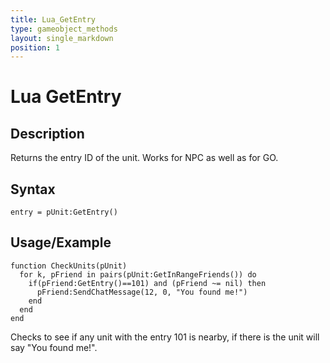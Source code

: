```yaml
---
title: Lua_GetEntry
type: gameobject_methods
layout: single_markdown
position: 1
---
```


# Lua GetEntry

## Description

Returns the entry ID of the unit. Works for NPC as well as for GO.        

## Syntax

```
entry = pUnit:GetEntry()
```

## Usage/Example

```
function CheckUnits(pUnit)
  for k, pFriend in pairs(pUnit:GetInRangeFriends()) do
    if(pFriend:GetEntry()==101) and (pFriend ~= nil) then
      pFriend:SendChatMessage(12, 0, "You found me!")
    end
  end
end
```

Checks to see if any unit with the entry 101 is nearby, if there is the unit will say "You found me!".        